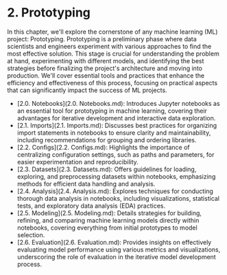 # 2. Prototyping

In this chapter, we'll explore the cornerstone of any machine learning (ML) project: Prototyping. Prototyping is a preliminary phase where data scientists and engineers experiment with various approaches to find the most effective solution. This stage is crucial for understanding the problem at hand, experimenting with different models, and identifying the best strategies before finalizing the project's architecture and moving into production. We'll cover essential tools and practices that enhance the efficiency and effectiveness of this process, focusing on practical aspects that can significantly impact the success of ML projects.

- [2.0. Notebooks](2.0. Notebooks.md): Introduces Jupyter notebooks as an essential tool for prototyping in machine learning, covering their advantages for iterative development and interactive data exploration.
- [2.1. Imports](2.1. Imports.md): Discusses best practices for organizing import statements in notebooks to ensure clarity and maintainability, including recommendations for grouping and ordering libraries.
- [2.2. Configs](2.2. Configs.md): Highlights the importance of centralizing configuration settings, such as paths and parameters, for easier experimentation and reproducibility.
- [2.3. Datasets](2.3. Datasets.md): Offers guidelines for loading, exploring, and preprocessing datasets within notebooks, emphasizing methods for efficient data handling and analysis.
- [2.4. Analysis](2.4. Analysis.md): Explores techniques for conducting thorough data analysis in notebooks, including visualizations, statistical tests, and exploratory data analysis (EDA) practices.
- [2.5. Modeling](2.5. Modeling.md): Details strategies for building, refining, and comparing machine learning models directly within notebooks, covering everything from initial prototypes to model selection.
- [2.6. Evaluation](2.6. Evaluation.md): Provides insights on effectively evaluating model performance using various metrics and visualizations, underscoring the role of evaluation in the iterative model development process.